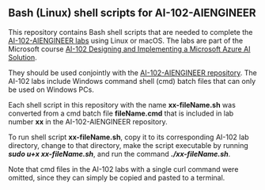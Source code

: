 

## Bash (Linux) shell scripts for AI-102-AIENGINEER

This repository contains Bash shell scripts that are needed to complete the [AI-102-AIENGINEER labs](https://microsoftlearning.github.io/AI-102-AIEngineer/) using Linux or macOS. The labs are part of the Microsoft course [AI-102 Designing and Implementing a Microsoft Azure AI Solution](https://docs.microsoft.com/en-ca/learn/certifications/courses/ai-102t00). 

They should be used conjointly with the [AI-102-AIENGINEER repository](https://github.com/MicrosoftLearning/AI-102-AIEngineer). The AI-102 labs include Windows command shell (cmd) batch files that can only be used on Windows PCs. 

Each shell script in this repository with the name **xx-fileName.sh** was converted from a cmd batch file **fileName.cmd** that is included in lab number **xx** in the AI-102-AIENGINEER repository.

To run shell script **xx-fileName.sh**, copy it to its corresponding AI-102 lab directory, change to that directory, make the script executable by running ***sudo u+x xx-fileName.sh***, and run the command ***./xx-fileName.sh***.

Note that cmd files in the AI-102 labs with a single curl command were omitted, since they can simply be copied and pasted to a terminal.
